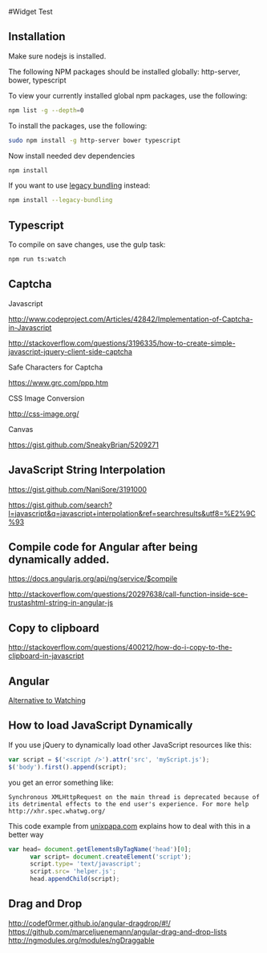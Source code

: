#Widget Test



## Installation

Make sure nodejs is installed.

The following NPM packages should be installed globally: http-server, bower, typescript

To view your currently installed global npm packages, use the following:

```bash
npm list -g --depth=0
```

To install the packages, use the following:
```bash
sudo npm install -g http-server bower typescript
```

Now install needed dev dependencies
```bash
npm install
```

If you want to use [legacy bundling](http://stackoverflow.com/a/35227212) instead:
```bash
npm install --legacy-bundling
```



## Typescript

To compile on save changes, use the gulp task:

```bash
npm run ts:watch
```



## Captcha

Javascript

http://www.codeproject.com/Articles/42842/Implementation-of-Captcha-in-Javascript

http://stackoverflow.com/questions/3196335/how-to-create-simple-javascript-jquery-client-side-captcha


Safe Characters for Captcha

https://www.grc.com/ppp.htm


CSS Image Conversion

http://css-image.org/

Canvas

https://gist.github.com/SneakyBrian/5209271



## JavaScript String Interpolation

https://gist.github.com/NaniSore/3191000

https://gist.github.com/search?l=javascript&q=javascript+interpolation&ref=searchresults&utf8=%E2%9C%93



## Compile code for Angular after being dynamically added.

https://docs.angularjs.org/api/ng/service/$compile

http://stackoverflow.com/questions/20297638/call-function-inside-sce-trustashtml-string-in-angular-js


## Copy to clipboard

http://stackoverflow.com/questions/400212/how-do-i-copy-to-the-clipboard-in-javascript



## Angular

[Alternative to Watching](https://www.accelebrate.com/blog/effective-strategies-avoiding-watches-angularjs/)


## How to load JavaScript Dynamically

If you use jQuery to dynamically load other JavaScript resources like this:
```javascript
var script = $('<script />').attr('src', 'myScript.js');
$('body').first().append(script);
```

you get an error something like:

	Synchronous XMLHttpRequest on the main thread is deprecated because of its detrimental effects to the end user's experience. For more help http://xhr.spec.whatwg.org/

This code example from [unixpapa.com](http://unixpapa.com/js/dyna.html) explains how to deal with this in a better way
```javascript
var head= document.getElementsByTagName('head')[0];
      var script= document.createElement('script');
      script.type= 'text/javascript';
      script.src= 'helper.js';
      head.appendChild(script);
```


## Drag and Drop

http://codef0rmer.github.io/angular-dragdrop/#!/
https://github.com/marceljuenemann/angular-drag-and-drop-lists
http://ngmodules.org/modules/ngDraggable
